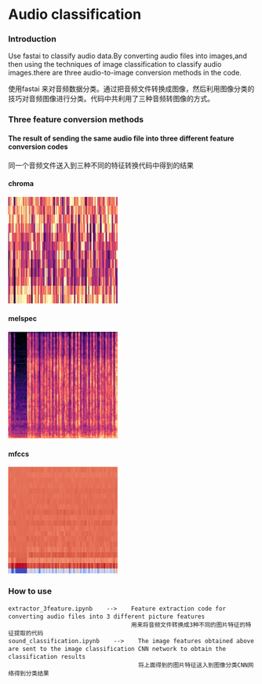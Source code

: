 # Audio classification 

### Introduction

Use fastai to classify audio data.By converting audio files into images,and then using the techniques of image classification to classify audio images.there are three audio-to-image conversion methods in the code.

使用fastai 来对音频数据分类。通过把音频文件转换成图像，然后利用图像分类的技巧对音频图像进行分类。代码中共利用了三种音频转图像的方式。

### Three feature conversion methods
#### The result of sending the same audio file into three different feature conversion codes
同一个音频文件送入到三种不同的特征转换代码中得到的结果
#### chroma
![chroma](https://github.com/zjmlovlin/audio-classification/blob/master/show_img/1-137-A-32-chroma.jpg)
#### melspec
![melspec](https://github.com/zjmlovlin/audio-classification/blob/master/show_img/1-137-A-32-melspec.jpg)
#### mfccs
![mfccs](https://github.com/zjmlovlin/audio-classification/blob/master/show_img/1-137-A-32-mfccs.jpg)

### How to use
    
    extractor_3feature.ipynb    -->    Feature extraction code for converting audio files into 3 different picture features
                                       用来将音频文件转换成3种不同的图片特征的特征提取的代码
    sound_classification.ipynb    -->    The image features obtained above are sent to the image classification CNN network to obtain the classification results
                                         将上面得到的图片特征送入到图像分类CNN网络得到分类结果

